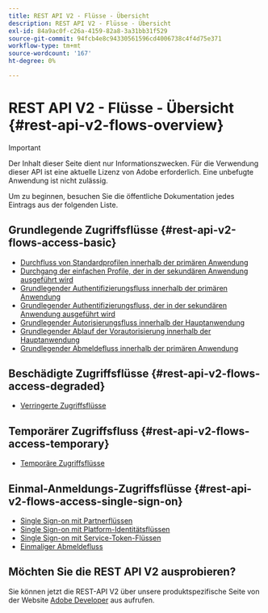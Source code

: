 ```yaml
---
title: REST API V2 - Flüsse - Übersicht
description: REST API V2 - Flüsse - Übersicht
exl-id: 84a9ac0f-c26a-4159-82a8-3a31bb31f529
source-git-commit: 94fcb4e8c94330561596cd4006738c4f4d75e371
workflow-type: tm+mt
source-wordcount: '167'
ht-degree: 0%

---
```


# REST API V2 - Flüsse - Übersicht {#rest-api-v2-flows-overview}

>[!IMPORTANT]
>
> Der Inhalt dieser Seite dient nur Informationszwecken. Für die Verwendung dieser API ist eine aktuelle Lizenz von Adobe erforderlich. Eine unbefugte Anwendung ist nicht zulässig.

Um zu beginnen, besuchen Sie die öffentliche Dokumentation jedes Eintrags aus der folgenden Liste.

## Grundlegende Zugriffsflüsse {#rest-api-v2-flows-access-basic}

* [Durchfluss von Standardprofilen innerhalb der primären Anwendung](./basic-access-flows/rest-api-v2-basic-profiles-primary-application-flow.md)
* [Durchgang der einfachen Profile, der in der sekundären Anwendung ausgeführt wird](./basic-access-flows/rest-api-v2-basic-profiles-secondary-application-flow.md)
* [Grundlegender Authentifizierungsfluss innerhalb der primären Anwendung](./basic-access-flows/rest-api-v2-basic-authentication-primary-application-flow.md)
* [Grundlegender Authentifizierungsfluss, der in der sekundären Anwendung ausgeführt wird](./basic-access-flows/rest-api-v2-basic-authentication-secondary-application-flow.md)
* [Grundlegender Autorisierungsfluss innerhalb der Hauptanwendung](./basic-access-flows/rest-api-v2-basic-authorization-primary-application-flow.md)
* [Grundlegender Ablauf der Vorautorisierung innerhalb der Hauptanwendung](./basic-access-flows/rest-api-v2-basic-preauthorization-primary-application-flow.md)
* [Grundlegender Abmeldefluss innerhalb der primären Anwendung](./basic-access-flows/rest-api-v2-basic-logout-primary-application-flow.md)

## Beschädigte Zugriffsflüsse {#rest-api-v2-flows-access-degraded}

* [Verringerte Zugriffsflüsse](./degraded-access-flows/rest-api-v2-access-degraded-flows.md)

## Temporärer Zugriffsfluss {#rest-api-v2-flows-access-temporary}

* [Temporäre Zugriffsflüsse](./temporary-access-flows/rest-api-v2-access-temporary-flows.md)

## Einmal-Anmeldungs-Zugriffsflüsse {#rest-api-v2-flows-access-single-sign-on}

* [Single Sign-on mit Partnerflüssen](./single-sign-on-access-flows/rest-api-v2-single-sign-on-partner-flows.md)
* [Single Sign-on mit Platform-Identitätsflüssen](./single-sign-on-access-flows/rest-api-v2-single-sign-on-platform-identity-flows.md)
* [Single Sign-on mit Service-Token-Flüssen](./single-sign-on-access-flows/rest-api-v2-single-sign-on-service-token-flows.md)
* [Einmaliger Abmeldefluss](./single-sign-on-access-flows/rest-api-v2-single-sign-on-logout-flow.md)

## Möchten Sie die REST API V2 ausprobieren?

Sie können jetzt die REST-API V2 über unsere produktspezifische Seite von der Website [Adobe Developer](https://developer.adobe.com/adobe-pass/) aus aufrufen.
